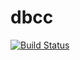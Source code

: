 # dbcc
[![Build Status](https://api.travis-ci.org/frmimue/dbcc.svg?branch=master)](https://travis-ci.org/frmimue/dbcc)